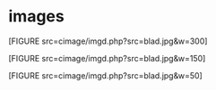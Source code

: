 images
=====================================


[FIGURE src=cimage/imgd.php?src=blad.jpg&w=300]

[FIGURE src=cimage/imgd.php?src=blad.jpg&w=150]

[FIGURE src=cimage/imgd.php?src=blad.jpg&w=50]
